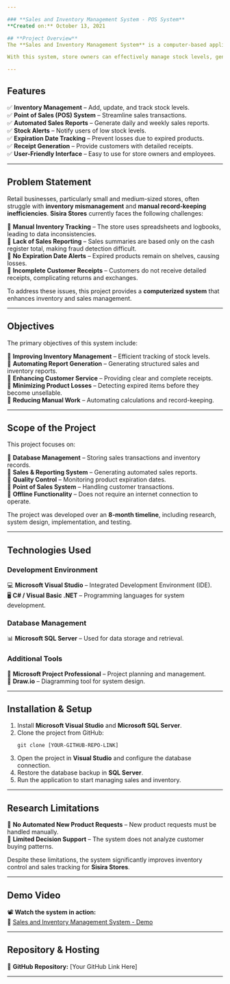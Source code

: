 ```yaml
---

### **Sales and Inventory Management System - POS System**  
**Created on:** October 13, 2021  

## **Project Overview**  
The **Sales and Inventory Management System** is a computer-based application designed to improve the efficiency of inventory and sales tracking for retailers. The system is developed to assist stores like **Sisira Stores in Weligatta**, which previously relied on manual record-keeping, leading to inefficiencies and data inaccuracies.  

With this system, store owners can effectively manage stock levels, generate sales reports, issue customer receipts, and track product expiration dates. It provides an **integrated Point of Sales (POS) system**, ensuring real-time synchronization of sales and inventory data.  

---
```


## **Features**  
✅ **Inventory Management** – Add, update, and track stock levels.  
✅ **Point of Sales (POS) System** – Streamline sales transactions.  
✅ **Automated Sales Reports** – Generate daily and weekly sales reports.  
✅ **Stock Alerts** – Notify users of low stock levels.  
✅ **Expiration Date Tracking** – Prevent losses due to expired products.  
✅ **Receipt Generation** – Provide customers with detailed receipts.  
✅ **User-Friendly Interface** – Easy to use for store owners and employees.  

---

## **Problem Statement**  
Retail businesses, particularly small and medium-sized stores, often struggle with **inventory mismanagement** and **manual record-keeping inefficiencies**. **Sisira Stores** currently faces the following challenges:  

🔹 **Manual Inventory Tracking** – The store uses spreadsheets and logbooks, leading to data inconsistencies.  
🔹 **Lack of Sales Reporting** – Sales summaries are based only on the cash register total, making fraud detection difficult.  
🔹 **No Expiration Date Alerts** – Expired products remain on shelves, causing losses.  
🔹 **Incomplete Customer Receipts** – Customers do not receive detailed receipts, complicating returns and exchanges.  

To address these issues, this project provides a **computerized system** that enhances inventory and sales management.  

---

## **Objectives**  
The primary objectives of this system include:  

🔹 **Improving Inventory Management** – Efficient tracking of stock levels.  
🔹 **Automating Report Generation** – Generating structured sales and inventory reports.  
🔹 **Enhancing Customer Service** – Providing clear and complete receipts.  
🔹 **Minimizing Product Losses** – Detecting expired items before they become unsellable.  
🔹 **Reducing Manual Work** – Automating calculations and record-keeping.  

---

## **Scope of the Project**  
This project focuses on:  

📌 **Database Management** – Storing sales transactions and inventory records.  
📌 **Sales & Reporting System** – Generating automated sales reports.  
📌 **Quality Control** – Monitoring product expiration dates.  
📌 **Point of Sales System** – Handling customer transactions.  
📌 **Offline Functionality** – Does not require an internet connection to operate.  

The project was developed over an **8-month timeline**, including research, system design, implementation, and testing.  

---

## **Technologies Used**  

### **Development Environment**  
💻 **Microsoft Visual Studio** – Integrated Development Environment (IDE).  
🖥️ **C# / Visual Basic .NET** – Programming languages for system development.  

### **Database Management**  
📊 **Microsoft SQL Server** – Used for data storage and retrieval.  

### **Additional Tools**  
📌 **Microsoft Project Professional** – Project planning and management.  
📌 **Draw.io** – Diagramming tool for system design.  

---

## **Installation & Setup**  
1. Install **Microsoft Visual Studio** and **Microsoft SQL Server**.  
2. Clone the project from GitHub:  
   ```
   git clone [YOUR-GITHUB-REPO-LINK]
   ```
3. Open the project in **Visual Studio** and configure the database connection.  
4. Restore the database backup in **SQL Server**.  
5. Run the application to start managing sales and inventory.  

---

## **Research Limitations**  
🔹 **No Automated New Product Requests** – New product requests must be handled manually.  
🔹 **Limited Decision Support** – The system does not analyze customer buying patterns.  

Despite these limitations, the system significantly improves inventory control and sales tracking for **Sisira Stores**.  

---

## **Demo Video**  
📽️ **Watch the system in action:**  
🔗 [Sales and Inventory Management System - Demo](https://drive.google.com/file/d/1tI-64cSony6x7fA1Pnsh8lC07GzYXtZA/view)  

---

## **Repository & Hosting**  
🔗 **GitHub Repository:** [Your GitHub Link Here]  

---

